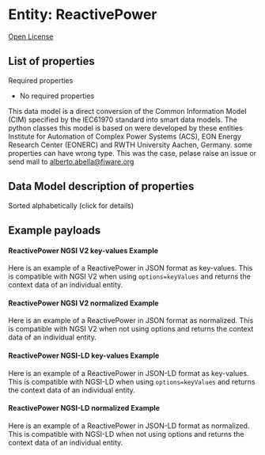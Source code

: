 Entity: ReactivePower  
=====================  
[Open License](https://github.com/smart-data-models//dataModel.EnergyCIM/blob/master/ReactivePower/LICENSE.md)  

## List of properties  

Required properties  
- No required properties    
This data model is a direct conversion of the Common Information Model (CIM) specified by the IEC61970 standard into smart data models. The python classes this model is based on were developed by these entities Institute for Automation of Complex Power Systems (ACS), EON Energy Research Center (EONERC) and RWTH University Aachen, Germany. some properties can have wrong type. This was the case, pelase raise an issue or send mail to alberto.abella@fiware.org  
## Data Model description of properties  
Sorted alphabetically (click for details)  
## Example payloads    
#### ReactivePower NGSI V2 key-values Example    
Here is an example of a ReactivePower in JSON format as key-values. This is compatible with NGSI V2 when  using `options=keyValues` and returns the context data of an individual entity.  
#### ReactivePower NGSI V2 normalized Example    
Here is an example of a ReactivePower in JSON format as normalized. This is compatible with NGSI V2 when not using options and returns the context data of an individual entity.  
#### ReactivePower NGSI-LD key-values Example    
Here is an example of a ReactivePower in JSON-LD format as key-values. This is compatible with NGSI-LD when  using `options=keyValues` and returns the context data of an individual entity.  
#### ReactivePower NGSI-LD normalized Example    
Here is an example of a ReactivePower in JSON-LD format as normalized. This is compatible with NGSI-LD when not using options and returns the context data of an individual entity.  

